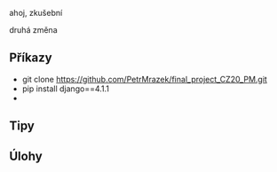 ahoj, zkušební

druhá změna

## Příkazy

- git clone https://github.com/PetrMrazek/final_project_CZ20_PM.git
- pip install django==4.1.1
- 
## Tipy

## Úlohy